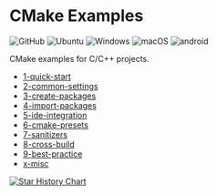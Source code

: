 # CMake Examples

<img alt="GitHub" src="https://img.shields.io/github/license/zchrissirhcz/cmake_examples"> ![Ubuntu](https://img.shields.io/badge/Ubuntu-333333?style=flat&logo=ubuntu) ![Windows](https://img.shields.io/badge/Windows-333333?style=flat&logo=windows&logoColor=blue) ![macOS](https://img.shields.io/badge/-macOS-333333?style=flat&logo=apple) ![android](https://img.shields.io/badge/-Android-333333?style=flat&logo=Android)

CMake examples for C/C++ projects.

- [1-quick-start](1-quick-start/README.md)
- [2-common-settings](2-common-settings/README.md)
- [3-create-packages](3-create-packages/README.md)
- [4-import-packages](4-import-packages/README.md)
- [5-ide-integration](5-ide-integration/README.md)
- [6-cmake-presets](6-cmake-presets/README.md)
- [7-sanitizers](7-sanitizers/README.md)
- [8-cross-build](8-cross-build/README.md)
- [9-best-practice](9-best-practice)
- [x-misc](x-misc/README.md)

[![Star History Chart](https://api.star-history.com/svg?repos=zchrissirhcz/cmake_examples&type=Date)](https://star-history.com/#zchrissirhcz/cmake_examples&Date)

